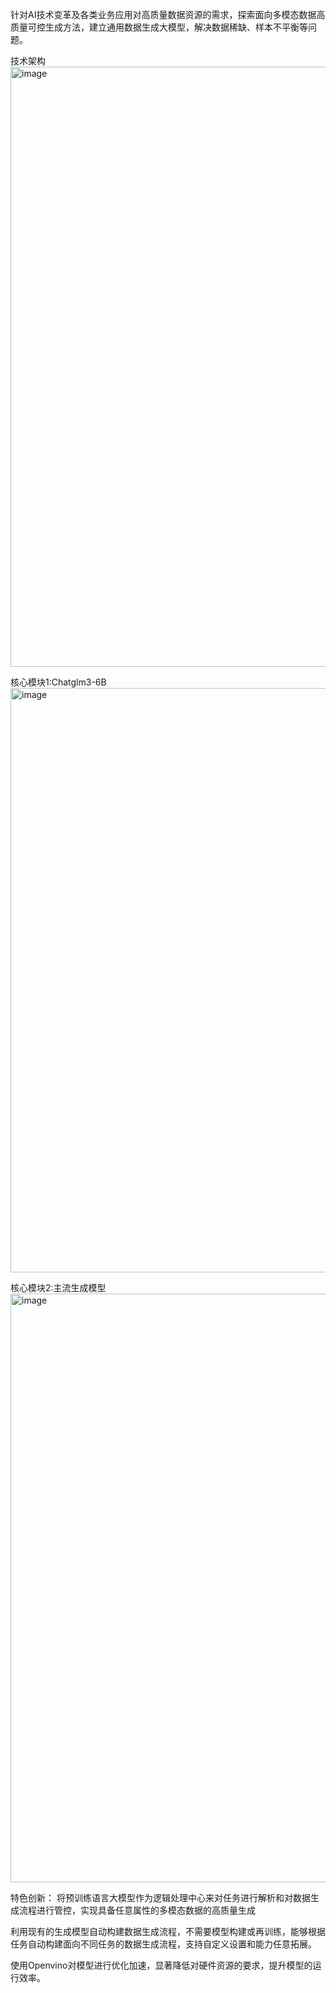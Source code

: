 针对AI技术变革及各类业务应用对高质量数据资源的需求，探索面向多模态数据高质量可控生成方法，建立通用数据生成大模型，解决数据稀缺、样本不平衡等问题。

技术架构
<img width="960" alt="image" src="https://github.com/xiaomaozhou26/GenG-chatglm3-openvino/assets/31319967/bcfe9494-a337-43d9-8ae9-9e54ea339cb7">


核心模块1:Chatglm3-6B
<img width="935" alt="image" src="https://github.com/xiaomaozhou26/GenG-chatglm3-openvino/assets/31319967/32414a0a-d7f4-42f1-bf72-b1026e75fed3">

核心模块2:主流生成模型
<img width="942" alt="image" src="https://github.com/xiaomaozhou26/GenG-chatglm3-openvino/assets/31319967/cb95da00-89d0-49ad-bd47-68dad40cb9e3">


特色创新：
将预训练语言大模型作为逻辑处理中心来对任务进行解析和对数据生成流程进行管控，实现具备任意属性的多模态数据的高质量生成

利用现有的生成模型自动构建数据生成流程，不需要模型构建或再训练，能够根据任务自动构建面向不同任务的数据生成流程，支持自定义设置和能力任意拓展。

使用Openvino对模型进行优化加速，显著降低对硬件资源的要求，提升模型的运行效率。

